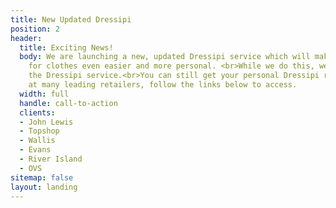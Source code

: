 ```yaml
---
title: New Updated Dressipi
position: 2
header:
  title: Exciting News!
  body: We are launching a new, updated Dressipi service which will make shopping
    for clothes even easier and more personal. <br>While we do this, we’ll be pausing
    the Dressipi service.<br>You can still get your personal Dressipi recommendations
    at many leading retailers, follow the links below to access.
  width: full
  handle: call-to-action
  clients:
  - John Lewis
  - Topshop
  - Wallis
  - Evans
  - River Island
  - OVS
sitemap: false
layout: landing
---
```


